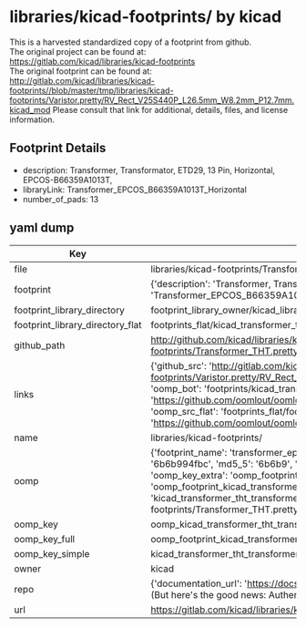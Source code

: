 # libraries/kicad-footprints/ by kicad  
This is a harvested standardized copy of a footprint from github.  
The original project can be found at:  
https://gitlab.com/kicad/libraries/kicad-footprints  
The original footprint can be found at:
http://gitlab.com/kicad/libraries/kicad-footprints//blob/master/tmp/libraries/kicad-footprints/Varistor.pretty/RV_Rect_V25S440P_L26.5mm_W8.2mm_P12.7mm.kicad_mod
Please consult that link for additional, details, files, and license information.  
## Footprint Details
* description: Transformer, Transformator, ETD29, 13 Pin, Horizontal, EPCOS-B66359A1013T,  
* libraryLink: Transformer_EPCOS_B66359A1013T_Horizontal  
* number_of_pads: 13  
## yaml dump  
| Key | Value |  
| --- | --- |  
| file | libraries/kicad-footprints/Transformer_THT.pretty/Transformer_EPCOS_B66359A1013T_Horizontal.kicad_mod |  
| footprint | {'description': 'Transformer, Transformator, ETD29, 13 Pin, Horizontal, EPCOS-B66359A1013T,', 'libraryLink': 'Transformer_EPCOS_B66359A1013T_Horizontal', 'number_of_pads': 13} |  
| footprint_library_directory | footprint_library_owner/kicad_libraries/kicad-footprints/ |  
| footprint_library_directory_flat | footprints_flat/kicad_transformer_tht_transformer_epcos_b66359a1013t_horizontal/working |  
| github_path | http://github.com/kicad/libraries/kicad-footprints//blob/master/tmp/libraries/kicad-footprints/Transformer_THT.pretty/Transformer_EPCOS_B66359A1013T_Horizontal.kicad_mod |  
| links | {'github_src': 'http://gitlab.com/kicad/libraries/kicad-footprints//blob/master/tmp/libraries/kicad-footprints/Varistor.pretty/RV_Rect_V25S440P_L26.5mm_W8.2mm_P12.7mm.kicad_mod', 'github_src_repo': 'https://gitlab.com/kicad/libraries/kicad-footprints', 'oomp_bot': 'footprints/kicad_transformer_tht_transformer_epcos_b66359a1013t_horizontal/working', 'oomp_bot_github': 'https://github.com/oomlout/oomlout_oomp_footprint_bot/tree/main/footprints/kicad_transformer_tht_transformer_epcos_b66359a1013t_horizontal/working', 'oomp_src_flat': 'footprints_flat/footprints_flat/kicad_transformer_tht_transformer_epcos_b66359a1013t_horizontal/working', 'oomp_src_flat_github': 'https://github.com/oomlout/oomlout_oomp_footprint_src/tree/main/footprints_flat/kicad_transformer_tht_transformer_epcos_b66359a1013t_horizontal/working'} |  
| name | libraries/kicad-footprints/ |  
| oomp | {'footprint_name': 'transformer_epcos_b66359a1013t_horizontal', 'library_name': 'transformer_tht', 'md5': '6b6b994fbc25deeb134a56c4150dea0a', 'md5_10': '6b6b994fbc', 'md5_5': '6b6b9', 'md5_6': '6b6b99', 'oomp_key': 'oomp_kicad_transformer_tht_transformer_epcos_b66359a1013t_horizontal', 'oomp_key_extra': 'oomp_footprint_kicad_transformer_tht_transformer_epcos_b66359a1013t_horizontal', 'oomp_key_full': 'oomp_footprint_kicad_transformer_tht_transformer_epcos_b66359a1013t_horizontal_6b6b99', 'oomp_key_simple': 'kicad_transformer_tht_transformer_epcos_b66359a1013t_horizontal', 'original_filename': 'libraries/kicad-footprints/Transformer_THT.pretty/Transformer_EPCOS_B66359A1013T_Horizontal.kicad_mod', 'owner_name': 'kicad'} |  
| oomp_key | oomp_kicad_transformer_tht_transformer_epcos_b66359a1013t_horizontal |  
| oomp_key_full | oomp_footprint_kicad_transformer_tht_transformer_epcos_b66359a1013t_horizontal |  
| oomp_key_simple | kicad_transformer_tht_transformer_epcos_b66359a1013t_horizontal |  
| owner | kicad |  
| repo | {'documentation_url': 'https://docs.github.com/rest/overview/resources-in-the-rest-api#rate-limiting', 'message': "API rate limit exceeded for 84.66.173.59. (But here's the good news: Authenticated requests get a higher rate limit. Check out the documentation for more details.)"} |  
| url | https://gitlab.com/kicad/libraries/kicad-footprints |  

